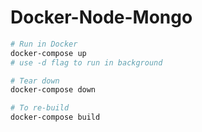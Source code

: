 # Docker-Node-Mongo

```bash
# Run in Docker
docker-compose up
# use -d flag to run in background

# Tear down
docker-compose down

# To re-build
docker-compose build
```
